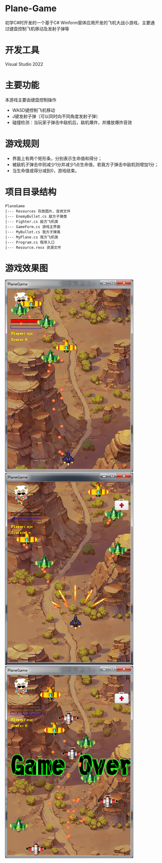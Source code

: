 # Plane-Game
初学C#时开发的一个基于C# Winform窗体应用开发的飞机大战小游戏，主要通过键盘控制飞机移动及发射子弹等
# 开发工具
Visual Studio 2022
# 主要功能
本游戏主要由键盘控制操作
* WASD键控制飞机移动
* J键发射子弹（可以同时向不同角度发射子弹）
* 碰撞检测：当玩家子弹击中敌机后，敌机爆炸，并播放爆炸音效

# 游戏规则
* 界面上有两个矩形条，分别表示生命值和得分；
* 被敌机子弹击中则减少1分并减少1点生命值，若我方子弹击中敌机则增加1分；
* 当生命值或得分减到0，游戏结束。

# 项目目录结构
```
PlaneGame
|--- Resources 存放图片、音效文件
|--- EnemyBullet.cs 敌方子弹类
|--- Fighter.cs 敌方飞机类
|--- GameForm.cs 游戏主界面
|--- MyBullet.cs 我方子弹类
|--- MyPlane.cs 我方飞机类
|--- Program.cs 程序入口
|--- Resource.resx 资源文件
```
# 游戏效果图
![输入图片说明](screenshot/1.png "运行效果图1")
![输入图片说明](screenshot/2.png "运行效果图2")
![输入图片说明](screenshot/3.png "运行效果图3")

